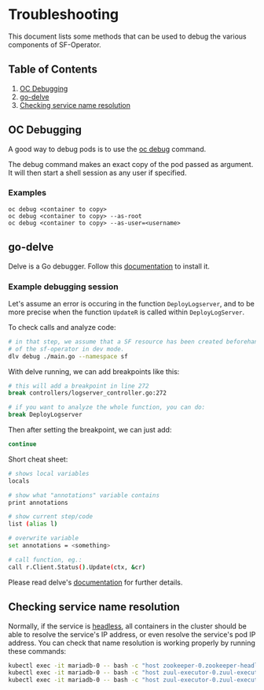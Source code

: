 # Troubleshooting

This document lists some methods that can be used to debug the various components of SF-Operator.

## Table of Contents

1. [OC Debugging](#oc-debugging)
1. [go-delve](#go-delve)
1. [Checking service name resolution](#checking-service-name-resolution)

## OC Debugging

A good way to debug pods is to use the [oc debug](https://docs.openshift.com/container-platform/4.13/cli_reference/openshift_cli/developer-cli-commands.html#oc-debug) command.

The debug command makes an exact copy of the pod passed as argument. It will then start a shell session as any user if specified.

### Examples
```
oc debug <container to copy>
oc debug <container to copy> --as-root
oc debug <container to copy> --as-user=<username>
```

## go-delve

Delve is a Go debugger. Follow this [documentation](https://github.com/go-delve/delve/tree/master/Documentation/installation) to install it.

### Example debugging session

Let's assume an error is occuring in the function `DeployLogserver`, and to be more precise
when the function `UpdateR` is called within `DeployLogServer`.

To check calls and analyze code:

```sh
# in that step, we assume that a SF resource has been created beforehand, and we are doing a re-run
# of the sf-operator in dev mode.
dlv debug ./main.go --namespace sf
```

With delve running, we can add breakpoints like this:

```sh
# this will add a breakpoint in line 272
break controllers/logserver_controller.go:272

# if you want to analyze the whole function, you can do:
break DeployLogserver
```

Then after setting the breakpoint, we can just add:

```sh
continue
```

Short cheat sheet:

```sh
# shows local variables
locals

# show what "annotations" variable contains
print annotations

# show current step/code
list (alias l)

# overwrite variable
set annotations = <something>

# call function, eg.:
call r.Client.Status().Update(ctx, &cr)
```

Please read delve's [documentation](https://github.com/go-delve/delve/blob/master/Documentation/cli/getting_started.md) for further details. 

## Checking service name resolution

Normally, if the service is [headless](https://kubernetes.io/docs/concepts/services-networking/service/#headless-services),
all containers in the cluster should be able to resolve the service's IP address,
or even resolve the service's pod IP address.
You can check that name resolution is working properly by running these commands:

```sh
kubectl exec -it mariadb-0 -- bash -c "host zookeeper-0.zookeeper-headless.default.svc.cluster.local"
kubectl exec -it mariadb-0 -- bash -c "host zuul-executor-0.zuul-executor-headless.default.svc.cluster.local"
kubectl exec -it mariadb-0 -- bash -c "host zuul-executor-0.zuul-executor-headless"
```